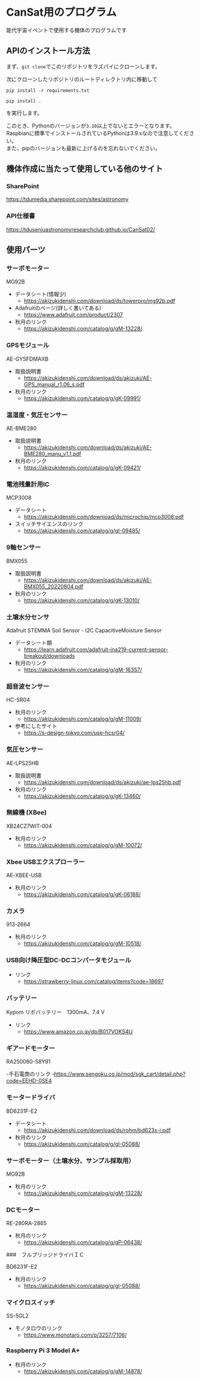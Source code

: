 # CanSat用のプログラム

能代宇宙イベントで使用する機体のプログラムです

## APIのインストール方法

まず、`git clone`でこのリポジトリをラズパイにクローンします。

次にクローンしたリポジトリのルートディレクトリ内に移動して

```shell
pip install -r requirements.txt

pip install .
```
を実行します。

このとき、Pythonのバージョンが`3.10`以上でないとエラーとなります。  
Raspbianに標準でインストールされているPythonは3.9.xなので注意してください。  
また、pipのバージョンも最新に上げるのを忘れないでください。

## 機体作成に当たって使用している他のサイト

### SharePoint

<https://tdumedia.sharepoint.com/sites/astronomy>

### API仕様書

<https://tdusenjuastronomyresearchclub.github.io/CanSat02/>

## 使用パーツ

### サーボモーター

MG92B

- データシート(情報少)
  - <https://akizukidenshi.com/download/ds/towerpro/mg92b.pdf>
- Adafruitのページ(詳しく書いてある)
  - <https://www.adafruit.com/product/2307>
- 秋月のリンク
  - <https://akizukidenshi.com/catalog/g/gM-13228/>

### GPSモジュール

AE-GYSFDMAXB

- 取扱説明書  
  - <https://akizukidenshi.com/download/ds/akizuki/AE-GPS_manual_r1.06_s.pdf>
- 秋月のリンク
  - <https://akizukidenshi.com/catalog/g/gK-09991/>

### 温湿度・気圧センサー

AE-BME280

- 取扱説明書
  - <https://akizukidenshi.com/download/ds/akizuki/AE-BME280_manu_v1.1.pdf>
- 秋月のリンク
  - <https://akizukidenshi.com/catalog/g/gK-09421/>

### 電池残量計用IC

MCP3008 

- データシート
  - <https://akizukidenshi.com/download/ds/microchip/mcp3008.pdf>
- スイッチサイエンスのリンク
  - <https://akizukidenshi.com/catalog/g/gI-09485/>

### 9軸センサー

BMX055

- 取扱説明書
  - <https://akizukidenshi.com/download/ds/akizuki/AE-BMX055_20220804.pdf>
- 秋月のリンク
  - <https://akizukidenshi.com/catalog/g/gK-13010/>

### 土壌水分センサ

Adafruit STEMMA Soil Sensor - I2C CapacitiveMoisture Sensor

- データシート類
  - <https://learn.adafruit.com/adafruit-ina219-current-sensor-breakout/downloads>
- 秋月のリンク
  - <https://akizukidenshi.com/catalog/g/gM-16357/>

### 超音波センサー

HC-SR04

- 秋月のリンク
  - <https://akizukidenshi.com/catalog/g/gM-11009/>
- 参考にしたサイト
  - <https://s-design-tokyo.com/use-hcsr04/>

### 気圧センサー

AE-LPS25HB

- 取扱説明書
  - <https://akizukidenshi.com/download/ds/akizuki/ae-lps25hb.pdf>
- 秋月のリンク
  - <https://akizukidenshi.com/catalog/g/gK-13460/>

### 無線機 (XBee)

XB24CZ7WIT-004

- 秋月のリンク
  - <https://akizukidenshi.com/catalog/g/gM-10072/>

### Xbee USBエクスプローラー

AE-XBEE-USB

- 秋月のリンク
  - <https://akizukidenshi.com/catalog/g/gK-06188/>

### カメラ

913-2664

- 秋月のリンク
  - <https://akizukidenshi.com/catalog/g/gM-10518/>

### USB向け降圧型DC-DCコンバータモジュール

- リンク
  - <https://strawberry-linux.com/catalog/items?code=18697>

### バッテリー

Kypom リポバッテリー　1300mA、7.4 V

- リンク
  - <https://www.amazon.co.jp/dp/B017VOKS4U>

### ギアードモーター

RA250060-58Y91

-千石電商のリンク
  ‐<https://www.sengoku.co.jp/mod/sgk_cart/detail.php?code=EEHD-0SE4>

### モータードライバ

BD6231F-E2

- データシート
  - <https://akizukidenshi.com/download/ds/rohm/bd623x-j.pdf>
- 秋月のリンク
  - <https://akizukidenshi.com/catalog/g/gI-05088/>

### サーボモーター（土壌水分、サンプル採取用）	

MG92B

- 秋月のリンク
  - <https://akizukidenshi.com/catalog/g/gM-13228/>

### DCモーター

RE-280RA-2865

- 秋月のリンク
  - <https://akizukidenshi.com/catalog/g/gP-06438/>

###　フルブリッジドライバＩＣ

BD6231F-E2

- 秋月のリンク
  - <https://akizukidenshi.com/catalog/g/gI-05088/>

### マイクロスイッチ
SS-5GL2

- モノタロウのリンク
  - <https://www.monotaro.com/p/3257/7106/>


### Raspberry Pi 3 Model A+

- 秋月のリンク
  - <https://akizukidenshi.com/catalog/g/gM-14878/>
